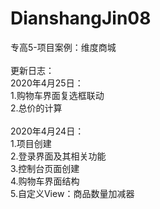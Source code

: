 # DianshangJin08
专高5-项目案例：维度商城
<br><br>
更新日志：<br>
2020年4月25日：<br>
1.购物车界面复选框联动<br>
2.总价的计算<br><br>
2020年4月24日：<br>
1.项目创建<br>
2.登录界面及其相关功能<br>
3.控制台页面创建<br>
4.购物车界面结构<br>
5.自定义View：商品数量加减器<br>
